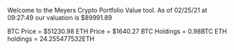 Welcome to the Meyers Crypto Portfolio Value tool. 
As of 02/25/21 at 09:27:49 our valuation is $89991.89 

BTC Price = $51230.98
 ETH Price = $1640.27
BTC Holdings = 0.98BTC
 ETH holdings = 24.255477532ETH 

